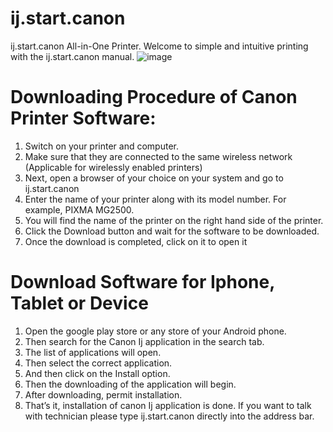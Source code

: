 # ij.start.canon
ij.start.canon All-in-One Printer. Welcome to simple and intuitive printing with the ij.start.canon manual.
![image](https://repository-images.githubusercontent.com/507990935/9bd3b7d8-dc0f-4a8f-a4d3-a1c260f97d57)
# Downloading Procedure of Canon Printer Software:
1. Switch on your printer and computer.
2. Make sure that they are connected to the same wireless network (Applicable for wirelessly enabled printers)
3. Next, open a browser of your choice on your system and go to ij.start.canon
4. Enter the name of your printer along with its model number. For example, PIXMA MG2500.
5. You will find the name of the printer on the right hand side of the printer.
6. Click the Download button and wait for the software to be downloaded.
7. Once the download is completed, click on it to open it
# Download Software for Iphone, Tablet or Device
1. Open the google play store or any store of your Android phone.
2. Then search for the Canon Ij application in the search tab.
3. The list of applications will open.
4. Then select the correct application.
5. And then click on the Install option.
6. Then the downloading of the application will begin.
7. After downloading, permit installation.
8. That’s it, installation of canon Ij application is done. If you want to talk with technician please type ij.start.canon directly into the address bar.
